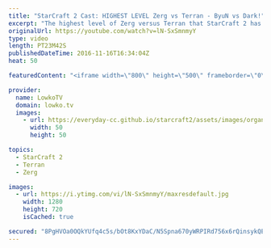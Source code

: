 ```yaml
---
title: "StarCraft 2 Cast: HIGHEST LEVEL Zerg vs Terran - ByuN vs Dark!"
excerpt: "The highest level of Zerg versus Terran that StarCraft 2 has to offer. Subscribe for more videos: http://lowko.tv/youtube More StarCraft 2 Casts: https://goo.gl/fi5EXG  It has been far too long since I casted games of StarCraft 2: Legacy of the Void. What better way to get back into it than to cast a"
originalUrl: https://youtube.com/watch?v=lN-SxSmnmyY
type: video
length: PT23M42S
publishedDateTime: 2016-11-16T16:34:04Z
heat: 50

featuredContent: "<iframe width=\"800\" height=\"500\" frameborder=\"0\" src=\"https://www.youtube.com/embed/lN-SxSmnmyY\" allow=\"accelerometer; autoplay; encrypted-media; gyroscope; picture-in-picture\" allowfullscreen></iframe>"

provider:
  name: LowkoTV
  domain: lowko.tv
  images:
    - url: https://everyday-cc.github.io/starcraft2/assets/images/organizations/lowko.tv-50x50.jpg
      width: 50
      height: 50

topics:
  - StarCraft 2
  - Terran
  - Zerg

images:
  - url: https://i.ytimg.com/vi/lN-SxSmnmyY/maxresdefault.jpg
    width: 1280
    height: 720
    isCached: true

secured: "8PgHVOa0OQkYUfq4c5s/bOt8KxYDaC/N5Spna670yWRPIRd756x6rQinsykQEjWMKkwqy1lkoDflQXGdCp+L7sdyuvQkhtP2UJRhfCcqLVbbntQwzrT84HWdpKYJox8/h7kg0moiHPd9XunXDU6djLaiL4nQCdyWjuvypDQ0KpbDDz+KXin3wR9VAjEGz3fJJhKwxrXe/7SnYWROwa69JbyggyluWs7W3pIHIBfNCGhkBEXD6Ii3bjLDahnmFRTSRHmlFxawJW0eAEanCauMT/jgf+l6gf7Pkh1njr5oFQ2t8AllhMpUWNgyWhqtu4soPdpYv+QIWSo3ZTTmk27VeALppMTrt7qR7Q6FLzgRIBLsAxwjyasIjC5zgz2nVqA9lK/B3KhPeUqUOkJfnAFfm37vJhYh4RGkvRy1U9lvLPnaibIxWBfgVZvpwJltvfP6;6rfg0WxHQ3X0fN4HE42EnQ=="
---
```


